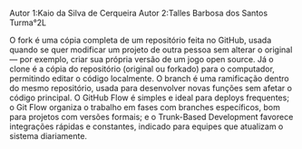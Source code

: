 Autor 1:Kaio da Silva de Cerqueira 
Autor 2:Talles Barbosa dos Santos
Turma°2L


O fork é uma cópia completa de um repositório feita no GitHub, usada quando se quer modificar um projeto de outra pessoa sem alterar o original — por exemplo, criar sua própria versão de um jogo open source. Já o clone é a cópia do repositório (original ou forkado) para o computador, permitindo editar o código localmente. O branch é uma ramificação dentro do mesmo repositório, usada para desenvolver novas funções sem afetar o código principal. O GitHub Flow é simples e ideal para deploys frequentes; o Git Flow organiza o trabalho em fases com branches específicos, bom para projetos com versões formais; e o Trunk-Based Development favorece integrações rápidas e constantes, indicado para equipes que atualizam o sistema diariamente.